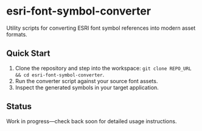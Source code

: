 # esri-font-symbol-converter

Utility scripts for converting ESRI font symbol references into modern asset formats.

## Quick Start

1. Clone the repository and step into the workspace: `git clone REPO_URL && cd esri-font-symbol-converter`.
2. Run the converter script against your source font assets.
3. Inspect the generated symbols in your target application.

## Status

Work in progress—check back soon for detailed usage instructions.
